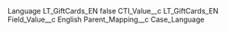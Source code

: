 <?xml version="1.0" encoding="UTF-8"?>
<CustomMetadata xmlns="http://soap.sforce.com/2006/04/metadata" xmlns:xsi="http://www.w3.org/2001/XMLSchema-instance" xmlns:xsd="http://www.w3.org/2001/XMLSchema">
    <label>Language LT_GiftCards_EN</label>
    <protected>false</protected>
    <values>
        <field>CTI_Value__c</field>
        <value xsi:type="xsd:string">LT_GiftCards_EN</value>
    </values>
    <values>
        <field>Field_Value__c</field>
        <value xsi:type="xsd:string">English</value>
    </values>
    <values>
        <field>Parent_Mapping__c</field>
        <value xsi:type="xsd:string">Case_Language</value>
    </values>
</CustomMetadata>
